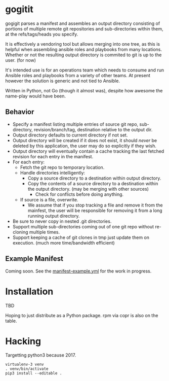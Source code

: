 # gogitit

gogigit parses a manifest and assembles an output directory consisting of
portions of multiple remote git repositories and sub-directories within them,
at the refs/tags/heads you specify.

It is effectively a vendoring tool but allows merging into one tree, as this is
helpful when assembling ansible roles and playbooks from many locations. Whether or
not the resulting output directory is commited to git is up to the user. (for now)

It's intended use is for an operations team which needs to consume and run
Ansible roles and playbooks from a variety of other teams. At present however
the solution is generic and not tied to Ansible.

Written in Python, not Go (though it almost was), despite how awesome the
name-play would have been.

## Behavior

  * Specify a manifest listing multiple entries of source git repo,
    sub-directory, revision/branch/tag, destination relative to the output dir.
  * Output directory defaults to current directory if not set.
  * Output directory will be created if it does not exist, it should *never* be
    deleted by this application, the user may do so explicitly if they wish.
  * Output directory will eventually contain a cache tracking the last fetched
    revision for each entry in the manifest.
  * For each entry:
    * Fetch the git repo to temporary location.
    * Handle directories intelligently:
      * Copy a source directory to a destination within output directory.
      * Copy the contents of a source directory to a destination within the
        output directory. (may be merging with other sources)
        * Check for conflicts before doing anything.
    * If source is a file, overwrite.
      * We assume that if you stop tracking a file and remove it from the
        mainfest, the user will be responsible for removing it from a long
        running output directory.
  * Be sure to never copy in nested .git directories.
  * Support multiple sub-directories coming out of one git repo without re-cloning multiple times.
  * Support keeping a cache of git clones in tmp just update them on execution. (much more time/bandwidth efficient)

## Example Manifest

Coming soon. See the [manifest-example.yml](manifest-example.yml) for the work in progress.

# Installation

TBD

Hoping to just distribute as a Python package. rpm via copr is also on the table.

# Hacking

Targetting python3 because 2017.

```
virtualenv-3 venv
. venv/bin/activate
pip3 install --editable .
```

